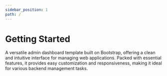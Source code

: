 ```yaml
---
sidebar_position: 1
path: /
---
```


# Getting Started

A versatile admin dashboard template built on Bootstrap, offering a clean and intuitive interface for managing web applications. Packed with essential features, it provides easy customization and responsiveness, making it ideal for various backend management tasks.
